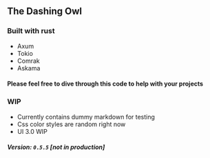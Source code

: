 ## The Dashing Owl

### Built with rust

- Axum
- Tokio
- Comrak
- Askama

#### Please feel free to dive through this code to help with your projects

### WIP

- Currently contains dummy markdown for testing
- Css color styles are random right now
- UI 3.0 WIP

##### Version: `0.5.5` [not in production]
